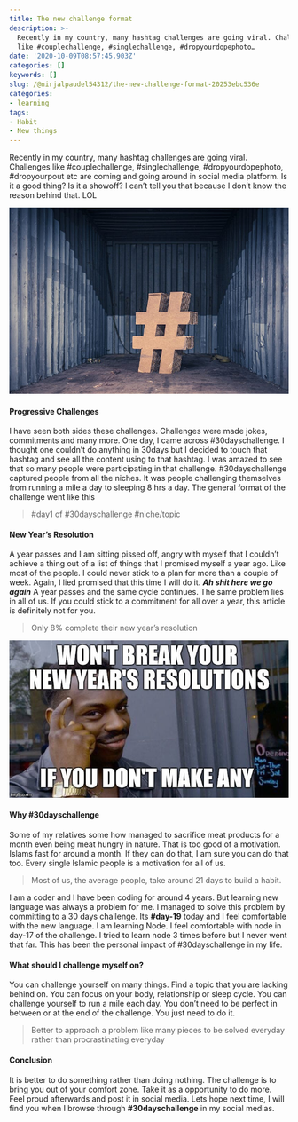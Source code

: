 ```yaml
---
title: The new challenge format
description: >-
  Recently in my country, many hashtag challenges are going viral. Challenges
  like #couplechallenge, #singlechallenge, #dropyourdopephoto…
date: '2020-10-09T08:57:45.903Z'
categories: []
keywords: []
slug: /@nirjalpaudel54312/the-new-challenge-format-20253ebc536e
categories:
- learning
tags:
- Habit
- New things
---
```


Recently in my country, many hashtag challenges are going viral. Challenges like #couplechallenge, #singlechallenge, #dropyourdopephoto, #dropyourpout etc are coming and going around in social media platform. Is it a good thing? Is it a showoff? I can’t tell you that because I don’t know the reason behind that. LOL

![](img/0__BO__s84MPfJ7BARdE.jpg)

#### Progressive Challenges

I have seen both sides these challenges. Challenges were made jokes, commitments and many more. One day, I came across #30dayschallenge. I thought one couldn’t do anything in 30days but I decided to touch that hashtag and see all the content using to that hashtag. I was amazed to see that so many people were participating in that challenge. #30dayschallenge captured people from all the niches. It was people challenging themselves from running a mile a day to sleeping 8 hrs a day. The general format of the challenge went like this

> #day1 of #30dayschallenge #niche/topic

#### New Year’s Resolution

A year passes and I am sitting pissed off, angry with myself that I couldn’t achieve a thing out of a list of things that I promised myself a year ago. Like most of the people. I could never stick to a plan for more than a couple of week. Again, I lied promised that this time I will do it. **_Ah shit here we go again_** A year passes and the same cycle continues. The same problem lies in all of us. If you could stick to a commitment for all over a year, this article is definitely not for you.

> Only 8% complete their new year’s resolution

![](img/1__ChdPTZCy6AgjaZQBb8rkNg.jpeg)

#### Why #30dayschallenge

Some of my relatives some how managed to sacrifice meat products for a month even being meat hungry in nature. That is too good of a motivation. Islams fast for around a month. If they can do that, I am sure you can do that too. Every single Islamic people is a motivation for all of us.

> Most of us, the average people, take around 21 days to build a habit.

I am a coder and I have been coding for around 4 years. But learning new language was always a problem for me. I managed to solve this problem by committing to a 30 days challenge. Its **#day-19** today and I feel comfortable with the new language. I am learning Node. I feel comfortable with node in day-17 of the challenge. I tried to learn node 3 times before but I never went that far. This has been the personal impact of #30dayschallenge in my life.

#### What should I challenge myself on?

You can challenge yourself on many things. Find a topic that you are lacking behind on. You can focus on your body, relationship or sleep cycle. You can challenge yourself to run a mile each day. You don’t need to be perfect in between or at the end of the challenge. You just need to do it.

> Better to approach a problem like many pieces to be solved everyday rather than procrastinating everyday

#### Conclusion

It is better to do something rather than doing nothing. The challenge is to bring you out of your comfort zone. Take it as a opportunity to do more. Feel proud afterwards and post it in social media. Lets hope next time, I will find you when I browse through **#30dayschallenge** in my social medias.
